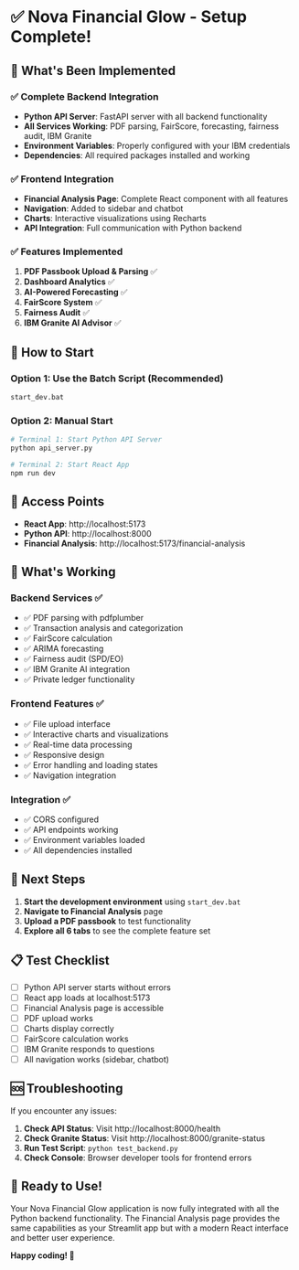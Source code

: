 # ✅ Nova Financial Glow - Setup Complete!

## 🎉 What's Been Implemented

### ✅ **Complete Backend Integration**
- **Python API Server**: FastAPI server with all backend functionality
- **All Services Working**: PDF parsing, FairScore, forecasting, fairness audit, IBM Granite
- **Environment Variables**: Properly configured with your IBM credentials
- **Dependencies**: All required packages installed and working

### ✅ **Frontend Integration**
- **Financial Analysis Page**: Complete React component with all features
- **Navigation**: Added to sidebar and chatbot
- **Charts**: Interactive visualizations using Recharts
- **API Integration**: Full communication with Python backend

### ✅ **Features Implemented**
1. **PDF Passbook Upload & Parsing** ✅
2. **Dashboard Analytics** ✅
3. **AI-Powered Forecasting** ✅
4. **FairScore System** ✅
5. **Fairness Audit** ✅
6. **IBM Granite AI Advisor** ✅

## 🚀 How to Start

### Option 1: Use the Batch Script (Recommended)
```bash
start_dev.bat
```

### Option 2: Manual Start
```bash
# Terminal 1: Start Python API Server
python api_server.py

# Terminal 2: Start React App
npm run dev
```

## 📍 Access Points

- **React App**: http://localhost:5173
- **Python API**: http://localhost:8000
- **Financial Analysis**: http://localhost:5173/financial-analysis

## 🔧 What's Working

### Backend Services ✅
- ✅ PDF parsing with pdfplumber
- ✅ Transaction analysis and categorization
- ✅ FairScore calculation
- ✅ ARIMA forecasting
- ✅ Fairness audit (SPD/EO)
- ✅ IBM Granite AI integration
- ✅ Private ledger functionality

### Frontend Features ✅
- ✅ File upload interface
- ✅ Interactive charts and visualizations
- ✅ Real-time data processing
- ✅ Responsive design
- ✅ Error handling and loading states
- ✅ Navigation integration

### Integration ✅
- ✅ CORS configured
- ✅ API endpoints working
- ✅ Environment variables loaded
- ✅ All dependencies installed

## 🎯 Next Steps

1. **Start the development environment** using `start_dev.bat`
2. **Navigate to Financial Analysis** page
3. **Upload a PDF passbook** to test functionality
4. **Explore all 6 tabs** to see the complete feature set

## 📋 Test Checklist

- [ ] Python API server starts without errors
- [ ] React app loads at localhost:5173
- [ ] Financial Analysis page is accessible
- [ ] PDF upload works
- [ ] Charts display correctly
- [ ] FairScore calculation works
- [ ] IBM Granite responds to questions
- [ ] All navigation works (sidebar, chatbot)

## 🆘 Troubleshooting

If you encounter any issues:

1. **Check API Status**: Visit http://localhost:8000/health
2. **Check Granite Status**: Visit http://localhost:8000/granite-status
3. **Run Test Script**: `python test_backend.py`
4. **Check Console**: Browser developer tools for frontend errors

## 🎊 Ready to Use!

Your Nova Financial Glow application is now fully integrated with all the Python backend functionality. The Financial Analysis page provides the same capabilities as your Streamlit app but with a modern React interface and better user experience.

**Happy coding! 🚀**

